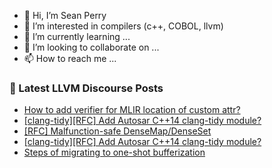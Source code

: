- 👋 Hi, I’m Sean Perry
- 👀 I’m interested in compilers (c++, COBOL, llvm)
- 🌱 I’m currently learning ...
- 💞️ I’m looking to collaborate on ...
- 📫 How to reach me ...

<!---
s66perry/s66perry is a ✨ special ✨ repository because its `README.md` (this file) appears on your GitHub profile.
You can click the Preview link to take a look at your changes.
--->
### 📕 Latest LLVM Discourse Posts

<!-- DISCOURSE-LLVM:START -->
- [How to add verifier for MLIR location of custom attr?](https://discourse.llvm.org/t/how-to-add-verifier-for-mlir-location-of-custom-attr/81081#post_1)
- [[clang-tidy][RFC] Add Autosar C++14 clang-tidy module?](https://discourse.llvm.org/t/clang-tidy-rfc-add-autosar-c-14-clang-tidy-module/59223#post_14)
- [[RFC] Malfunction-safe DenseMap/DenseSet](https://discourse.llvm.org/t/rfc-malfunction-safe-densemap-denseset/81036#post_4)
- [[clang-tidy][RFC] Add Autosar C++14 clang-tidy module?](https://discourse.llvm.org/t/clang-tidy-rfc-add-autosar-c-14-clang-tidy-module/59223#post_13)
- [Steps of migrating to one-shot bufferization](https://discourse.llvm.org/t/steps-of-migrating-to-one-shot-bufferization/81062#post_2)
<!-- DISCOURSE-LLVM:END -->
